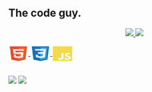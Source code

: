 ## The code guy.
<div align="center">
  <a href="https://github.com/felipeso15">
  <img height="180em" src="https://github-readme-stats.vercel.app/api?username=felipeso15&show_icons=true&theme=dracula&include_all_commits=true&count_private=true"/>
  <img height="180em" src="https://github-readme-stats.vercel.app/api/top-langs/?username=felipeso15&layout=compact&langs_count=7&theme=dracula"/>
</div>
<div style="display: inline_block"><br>
  <img align="center" alt="Lipe-HTML" height="30" width="40" src="https://raw.githubusercontent.com/devicons/devicon/master/icons/html5/html5-original.svg">
  <img align="center" alt="Lipe-CSS" height="30" width="40" src="https://raw.githubusercontent.com/devicons/devicon/master/icons/css3/css3-original.svg">
  <img align="center" alt="Lipe-JS" height="30" width="40" src="https://raw.githubusercontent.com/devicons/devicon/master/icons/javascript/javascript-plain.svg">
  <!--<img align="center" alt="Lipe-Node" height="30" width="40" src="https://cdn.jsdelivr.net/gh/devicons/devicon/icons/nodejs/nodejs-original.svg">-->
  <!--<img align="center" alt="Lipe-React" height="30" width="40" src="https://raw.githubusercontent.com/devicons/devicon/master/icons/react/react-original.svg">-->
  <!--<img align="right" alt="Lipe-pic" height="150" style="border-radius:50px;" src="">-->
</div>
  
  ##
 
<div> 
  <a href = "mailto:felipe.sousa4030@gmail.com"><img src="https://img.shields.io/badge/Gmail-D14836?style=for-the-badge&logo=gmail&logoColor=white" target="_blank"></a>
  <a href="https://www.linkedin.com/in/felipe-sousa-0311491b3/" target="_blank"><img src="https://img.shields.io/badge/-LinkedIn-%230077B5?style=for-the-badge&logo=linkedin&logoColor=white" target="_blank"></a> 
 
  <!--![Animation](https://media4.giphy.com/media/4H3Ii5eLChYul9p7NL/giphy.gif?cid=ecf05e4735s37nm5xn511o1n5unt3d440808g0shihn82alo&rid=giphy.gif&ct=g)-->
 
</div>



